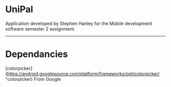 UniPal
======
Application developed by Stephen Hanley for the Mobile development software semester 2 assignment. 

***

Dependancies
=============

[colorpicker](https://android.googlesource.com/platform/frameworks/opt/colorpicker/ "colorpicker) From Google